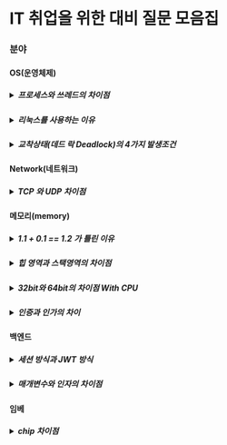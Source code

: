 # IT 취업을 위한 대비 질문 모음집

### 분야
#### OS(운영체제)
##### <details markdown="1"><summary>프로세스와 쓰레드의 차이점</summary> - 프로세스 : 간단히 말하면 실행중인 프로그램<br> - 쓰레드 : 경량화 된 프로세스<br>운영체제는 자원을 효율적으로 사용하려고 함. --> 쓰레드를 사용하면 프로세스에 비해서<br>생성할 때 오버헤드도 적고 공유된 자원에 대해서도 오버헤드가 적음.<br>그리고 쓰레드를 사용하면 병렬성을 높일 수 있음.<br></details>
##### <details markdown="1"><summary>리눅스를 사용하는 이유</summary> - 높은 보안성 : 리눅스가 오픈소스이기 때문에 어떤 보안 취약성을 가지고 있는지 알 수 있고 , 보안 취약성을 여러 사람들이 파악하여 빠른 특성으로 높은 보안성을 가질 수 있음<br> - 안정된 구조 : 매우 안정적이며 충돌이 잘 발생안함 , 리눅스 서버의 가동 시간은 매우 높고 없데이트 또는 패치 후 리눅스를 재부팅할 필요가 없음<br> - 유지보수의 용이함 : 업데이트는 시스템을 재부팅하지 않고도 가능함 -> 유지보수에 좋음<br> - 어떤 하드웨어에서도 동작함 : 하드웨어나 모듈같은거 깔 때 에러가 윈도우보다 덜 남 , 하드웨어 이식성이 좋음<br> - 무료/오픈소스 : 무료이고 오픈소스이다.</details>
##### <details markdown="1"><summary>교착상태(데드 락 Deadlock)의 4가지 발생조건</summary>1. 자원점유와 대기<br>- 프로세스가 자원을 최소 하나는 보유해야함 / 다른 프로세스에 할당된 자원을 점유하기 위해선 대기하는 프로세스가 있어야함(대기해야한다는거)<br>2. 비선점<br>- 이미 할당된 자원을 뺏을 수 없음(자원 약탈 불가능)<br>3. 순환적 자원 요구<br>- 말 그대로임 대기 프로세스 집합이 순환 형태로 자원을 기다려야 한다는거임<br>4. 상호배제<br>  - 한번의 하나의 프로세스만 해당 자원을 사용하게 해주는거<br>해결법<br>- 예방(발생 조건 4가지 중 하나라도 차단하는거)<br>- 회피<br>- 탐지/회복</details>
#### Network(네트워크)
##### <details markdown="1"><summary>TCP 와 UDP 차이점</summary>TCP<br>1. 신뢰성과 순차적인 전달이 필요한 경우 사용<br>2. 송진자와 수진사 모두가 `소켓`이라고 부르는 것을 생성함<br>3. 멀티캐스팅이나 브로드 캐스팅을 지원안함<br>4. 사전설정 필요 O<br>UDP<br>1. 비연결형 프로토콜<br>2. 손상된 세그먼트의 수신에 대한 재전송X<br>3. 사전설정 필요 X <br></details>
#### 메모리(memory)
##### <details markdown="1"><summary> 1.1 + 0.1 == 1.2 가 틀린 이유</summary>1. 컴퓨터가 정수를 저장할 때에는 메모리에다가 2진법으로다가 저장을 함. `IEEE` 미국 전자 전기 협회 ? 같은데인데 여기서 정한 표준을 사용하여 기본적으로 32칸 정도를 확보함. 그리고 저장을 때림<br>2. 실수 저장<br>실수는 일단 `정수부`랑 `소수부`가 있는데 영어로는 `mantissa`라고 하는거 같음. 32bit 즉 4byte정도에서 1bit는 `MSB` 8bit 는 `정수부` 그리고 나머지 23bit는 `mantissa`를 저장함![image](https://user-images.githubusercontent.com/80656700/184537622-b8252470-f6c2-4579-bbca-202c14e71abe.png)<br>3. 근데 0.1 같은건 2진법으로 저장을 하기가 힘듬 , 0.1 같은건 이진법으로 정확하게 표현이 안되서 23 bit 까지 짤림 그래서 정확하게 계산이 되지 않아서 <br>`1.1 + 0.1 == 1.2` 이 수식이 틀린거임<br>해결방법<br>1. n*100 하기( 실수를 그냥 정수로 만들어버려서 저장을 해버리는거임 )<br>2. 반올림 문법 사용하기<br>3.double 자료형 사용하기( double은 더 많은 공간을 확보하기 때문에 조금 더 정확함 float보다 )<br><a href="https://fabl1106.github.io/%EC%BB%B4%ED%93%A8%ED%84%B0%EA%B3%B5%ED%95%99/2019/03/10/%EC%BB%B4%ED%93%A8%ED%84%B0%EA%B3%B5%ED%95%99-04.-%EC%8B%A4%EC%88%98%EC%99%80-%EB%A9%94%EB%AA%A8%EB%A6%AC%EC%97%90-%EC%A0%80%EC%9E%A5%EB%90%98%EB%8A%94-%EB%B2%95.html">자료출처</a></details>
##### <details markdown="1"><summary>힙 영역과 스택영역의 차이점</summary>1. 프로그램이 실행되기 위해 메모리에 로드가 되야한다. 운영체제는 따라서 메모리에 할당을 해줌<br>![image](https://user-images.githubusercontent.com/80656700/186429879-6d199e32-9895-48dd-8007-a6663bcc32f4.png) 메모리 공간은 다음과 같음.<br>1. 코드 : 코드가 저장됨. 여기서 cpu가 하나 하나 씩 가져가서 실행을 함<br>2. 데이터 영역 : 전역 & 정적 변수가 저장됨 , 프로그램이 실행되면 바로 할당됨 <br>3. 스택 영역 : 함수의 호출과 관계가 있는 지역변수하고 매개변수가 저장되는 영역( 함수 시작시 할당 종료시 종료)<br>4. 힙 영역 : 사용자가 직접 관리할 수 있는 메모리 영역, 사용자에 의해서 메모리 공간이 동적으로 할당됨 </details>
##### <details markdown="1"><summary>32bit와 64bit의 차이점 With CPU</summary>word: 한번에 cpu가 처리할 수 있는 데이터 크기 , word의 크기에 따라서 cpu 성능도 달라진다. 또한 보통의 컴퓨터라면 word의 크기는 데이터 버스의 크기와 같다.<br>32bit 와 64bit의 차이점(CPU)<br>1. 32bit CPU는 데이터를 32bit 만큼 쪼개서 보내거나 수행을 함<br>2. 64bit CPU는 데이터를 64bit 만큼 쪼개서 함<br>so 한번에 실행을 하는 데이터의 크기가 64bit가 더 많다. 이 말의 의미는 데이터를 주고 받는 입출력의 횟수가 줄어들고 , 연산이 빨라진다는거임<br>결론 : 매우 많은 차이가 있다.</details>
##### <details markdown="1"><summary>인증과 인가의 차이</summary>인증(Authentication)<br> - 신원을 검증하는 행위 , 인증프로세스(비밀번호, 일회용 핀 등) 구성하여 1가지 이상이 성공되야 시스템에 접근 가능<br>인가(Authorization)<br> - 사용자에게 특정 리소스 & 기능에 접근할 수 있는 권한을 부여하는 프로세스<br> 인증은 사용자가 부분적으로 직접 변경할 수 있지만 , 인가는 접근 완전 불가능</details>

#### 백엔드
##### <details markdown="1"><summary>세션 방식과 JWT 방식</summary>`세션 인증방식과 토큰 인증 방식의 차이점`<br>세션 : 인증 정보가 서버에 저장되어 있는 상태 , Client는 쿠키 헤더에 세션 ID 를 같이 보낸다. 서버에서는 세션 ID를 받아서 이걸 활용하여 인증을 확인한다.<br>JWT(JSON WEB TOKEN) : 인증 정보를 모두 Client가 들고 있다. 그래서 서버에서는 세션 방식과 같이 받아서 확인을 하는 절차를 밟지 않아도 되기 때문에 부담이 덜 간다.(사용자가 많은 경우에 부담이 덜감) , 그리고 쿠키에 모든 정보(?)를 담아서 보냄 , 서버에서는 만료 시각이 지나지 않았는지만 확인하고 통과 시킴<br> 이러한 방식으로 인해서 JWT 는 많은 보안 이슈를 불러 일으킬 수 있음 , 근데 잘 만 하면 괜찮음</details>
##### <details markdown="1"><summary>매개변수와 인자의 차이점</summary>매개변수 : 함수를 정의할 때 사용되는 변수<br> 인자 : 실제로 함수가 호출될 때 넘기는 변수값<br> => 인자는 함수를 호출할 때 넣는 거를 의미함 , 매개변수는 함수입장에서 해석을 하는거임 ![image](https://user-images.githubusercontent.com/80656700/213203059-a36d050b-6b5b-4858-a7e2-dcf89f5d7203.png)
</details>

#### 임베
##### <details markdown="1"><summary>chip 차이점</summary>1. SoC( System on Chip ) : chip 안에 IC 제어 , 연산장치 , 저장장치 , 입출력 장치 등이 싹 다 들어가 있는 chip. 보통 MCU 와 MPU에 많이 있음<br>2.CPU( Central Processing Unit ) : 산술 논리 연산 유닛인 ALU 와 명령어를 읽어오라고 해석하여 제ㅐ어하는 CU를 묶은 형태. 입출력은 CPU에서 제어를 하지만 CPU 자체는 I/O, memory 를 가지고 있지는 않다.(이게 중요한듯) 즉 CPU 는 자기 혼자서는 아무것도 못함<br>3. MPU (micro processing Unit) : CPU의 축소판이다. CPU와 마찬가지로 I/O , memory를 가지고 있지 않다. CL + ALU 형태이며 임베디드 쪽으로 주로 사용됨.<br> MCU(Micro Controller Unit) : 대표적인 SoC 형태로 Chip 안에 CU , ALU , I/O , Memory 를 모두 가지고 있다. 추가적인 로직 회로 없이 모든 것을 chip 하나로 해결할 수 있기에 PCB 보드의 부피를 줄일 수 있따. MICOM 이라고도 부른다. MICOM = MCU<br>GPU(Graphics Processing Unit ) : CPu은 정수 연산을 잘하지만 소수점 연산은 취약하다. 그래서 GPU가 소수점 연산을 함. 소수점 파트는 얘가 빠름<br>DSP ( Digital Signal Processor) : 주된 용도는 신호처리. 아날로그 신호를 디지털로 고속 변환하여 계산 , 사용해서 DSP 라고 함. CPU , MPU , MCU 들은 명령어의 해석 및 처리도 하고 계산도 하고 멀티 플레이가 됨 근데 DSP 와 GPU 는 오직 계산만하기 위해서 만들어짐. 약간 계산만 함.(=주목적)<br>FPGA(Field Programmable Gate Array): Chip 상에 논리회로를 구성해서 자신이 원하는 기능을 회로로만드는 거임 . 물리적으로 회로도를 만들지 않고 chip 상에서 구현할 수 있음. C 프로그램 하듯 H/W를 프로그래밍 할 수 있음. H/W 에서 구현된 알고리즘은 실행 속도가 빠르므로 암호 알고리즘 , 영상처리 등에 쓰임.</details>
